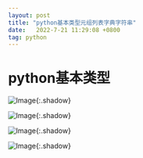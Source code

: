 ```yaml
---
layout: post
title: "python基本类型元组列表字典字符串"
date:   2022-7-21 11:29:08 +0800
tag: python
---
```


# python基本类型

![Image](https://xusenfeng.github.io/myimages/3-3.jpg){:.shadow}

![Image](https://xusenfeng.github.io/myimages/3-4.jpg){:.shadow}

![Image](https://xusenfeng.github.io/myimages/3-5.jpg){:.shadow}

![Image](https://xusenfeng.github.io/myimages/3-6.jpg){:.shadow}